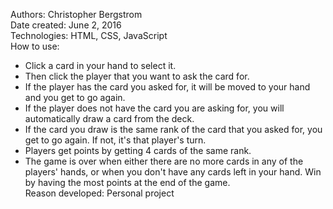 Authors: Christopher Bergstrom<br>
Date created: June 2, 2016<br>
Technologies: HTML, CSS, JavaScript<br>
How to use: 
- Click a card in your hand to select it.
- Then click the player that you want to ask the card for.
- If the player has the card you asked for, it will be moved to your hand and you get to go again.
- If the player does not have the card you are asking for, you will automatically draw a card from the deck.
- If the card you draw is the same rank of the card that you asked for, you get to go again. If not, it's that player's turn.
- Players get points by getting 4 cards of the same rank.
- The game is over when either there are no more cards in any of the players' hands, or when you don't have any cards left in your hand. Win by having the most points at the end of the game.<br>
Reason developed: Personal project

